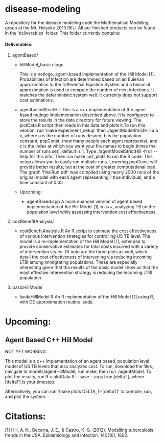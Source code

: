 disease-modeling
================

A repository for the disease modeling code the Mathematical Modeling group at the Mt. Holyoke 2013 REU. All our finished products can be found in the 'deliverables' folder. This folder currently contains:

#### Deliverables:
1. agentBased/
    * hillModel_basic.nlogo

        This is a netlogo, agent-based implementation of the Hill Model [1].
Probabilities of infection are determined based on an Eulerian approximation to
the Differential Equation System and a binomial approximation is used to compute the number of next infections. It matches the deterministic system well. It currently does not support cost estimations.
    * agentbasedStrictHill
        This is a c++ implementation of the agent based netlogo implementation
described above. It is configured to store the results in the data directory for future viewing. The plotData.R script then reads in this data and plots it.To run this version, run 'make experiment_setup' then ./agentModelStrictHill a b c, where a is the number of runs desired, b is the population constant, popConst, (how many people each agent represents), and c is the index at
which you want your file names to begin (times the number of runs set), default is 1. Type ./agentModelStrictHill -h or --help for this info. Then run make just_plots to run the R code. This setup allows you to easily run multiple runs. Lowering popConst will provide better results, but at the
cost of greater computational load. The graph 'finalRun.pdf' was compiled using
nearly 2000 runs of the original model with each agent representing 1 true individual, and a time constant of 0.05
    * Upcoming: 
        + agentBased.cpp
            A more nuanced version of agent based implementation of the Hill Model [1] in c++, analyzing TB on the population level while assessing intervention cost effectiveness.
2. costBenefitAnalysis/
    * costBenefitAnalysis.R
        An R script to estimate the cost effectiveness of various intervention
strategies for controlling US TB level. The model is a re-implementation of the
Hill Model [1], extended to provide conservative estimates for total costs
incurred with a variety of intervention styles. Of note are the three plots as
well, which detail the cost effectiveness of intervening via reducing incoming
LTBI among immigrating populations. These are especially interesting given that
the results of the basic model show us that the most effective intervention
strategy is reducing the incoming LTBI population.

3. basicHillModel
    * lsodaHillModel.R
        An R implementation of the Hill Model [1] using R, with DE approximation routine lsoda.

Upcoming:
=========

Agent Based C++ Hill Model
--------------------------

NOT YET WORKING. 

This model is a c++ implementation of an agent based, population level model of
US TB levels that also analyzes cost. To run, download the files, navigate to 
models/agentHillModel, run make, then run ./agentModel. To plot the results, 
run R < plotData.R --save --args true [deltaT], where [deltaT] is your timestep. 

Alternatively, you can run 'make plots DELTA\_T=[deltaT]' to compile, run, and 
plot the system. 


Citations:
==========

[1] Hill, A. N., Becerra, J. E., & Castro, K. G. (2012). Modelling tuberculosis
trends in the USA. Epidemiology and infection, 140(10), 1862.
